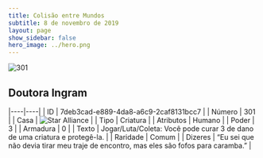 ```yaml
---
title: Colisão entre Mundos
subtitle: 8 de novembro de 2019
layout: page
show_sidebar: false
hero_image: ../hero.png
---
```


![301](https://cdn.keyforgegame.com/media/card_front/pt/452_301_45FW3C472P64_pt.png)

## Doutora Ingram

|----|----|
| ID | 7deb3cad-e889-4da8-a6c9-2caf8131bcc7 |
| Número | 301 |
| Casa | ![Star Alliance](https://archonarcana.com/images/thumb/7/7d/Star_Alliance.png/22px-Star_Alliance.png "Aliança Estelar") |
| Tipo | Criatura |
| Atributos | Humano |
| Poder | 3 |
| Armadura | 0 |
| Texto | Jogar/Luta/Coleta: Você pode curar 3 de dano de uma criatura e protegê-la. |
| Raridade | Comum |
| Dizeres | “Eu sei que não devia tirar meu traje de encontro, mas eles são fofos para caramba.” |
